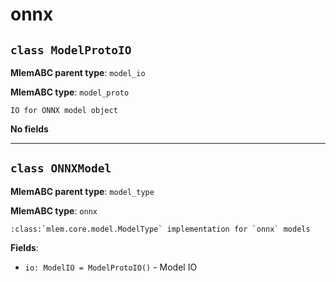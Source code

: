 # onnx

## `class ModelProtoIO`

**MlemABC parent type**: `model_io`

**MlemABC type**: `model_proto`

    IO for ONNX model object

**No fields**

---

## `class ONNXModel`

**MlemABC parent type**: `model_type`

**MlemABC type**: `onnx`

    :class:`mlem.core.model.ModelType` implementation for `onnx` models

**Fields**:

- `io: ModelIO = ModelProtoIO()` - Model IO
